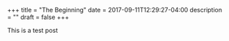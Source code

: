 +++
title = "The Beginning"
date = 2017-09-11T12:29:27-04:00
description = ""
draft = false
+++

This is a test post